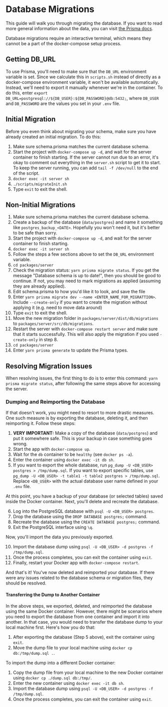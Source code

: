 # Database Migrations
This guide will walk you through migrating the database. If you want to read more general information about the data, you can visit [the Prisma docs](https://www.prisma.io/docs/concepts/components/prisma-migrate).

Database migrations require an interactive terminal, which means they cannot be a part of the docker-compose setup process. 

## Getting DB_URL
To use Prisma, you'll need to make sure that the `DB_URL` environment variable is set. Since we calculate this in `scripts.sh` instead of directly as a docker-compose environment variable, it won't be available automatically. Instead, we'll need to export it manually whenever we're in the container. To do this, enter `export DB_URL=postgresql://${DB_USER}:${DB_PASSWORD}@db:5432;`, where `DB_USER` and `DB_PASSWORD` are the values you set in your `.env` file.

## Initial Migration
Before you even think about migrating your schema, make sure you have already created an initial migration. To do this:  
1. Make sure schema.prisma matches the current database schema.  
2. Start the project with `docker-compose up -d`, and wait for the server container to finish starting. If the server cannot run due to an error, it's okay to comment out everything in the `server.sh` script to get it to start. To keep the server running, you can add `tail -f /dev/null` to the end of the script.  
3. `docker exec -it server sh`   
4. `./scripts/migrateInit.sh`  
5. Type `exit` to exit the shell.  


## Non-Initial Migrations
1. Make sure schema.prisma matches the current database schema.  
2. Create a backup of the database (`data/postgres`) and name it something like `postgres_backup_<DATE>`. Hopefully you won't need it, but it's better to be safe than sorry.
3. Start the project with `docker-compose up -d`, and wait for the server container to finish starting.  
4. `docker exec -it server sh`  
5. Follow the steps a few sections above to set the `DB_URL` environment variable. 
6. `cd packages/server`  
7. Check the migration status: `yarn prisma migrate status`. If you get the message "Database schema is up to date!", then you should be good to continue. If not, you may need to mark migrations as applied (assuming they are already applied).
8. Edit schema.prisma to how you'd like it to look, and save the file  
9. Enter `yarn prisma migrate dev --name <ENTER_NAME_FOR_MIGRATTION>`. Include `--create-only` if you want to create the migration without applying it (e.g. need to move data around)
10. Type `exit` to exit the shell.  
11. Move the new migration folder in `packages/server/dist/db/migrations` to `packages/server/src/db/migrations`.
12. Restart the server with `docker-compose restart server` and make sure that it starts successfully. This will also apply the migration if you used `-create-only` in step 8.
13. `cd packages/server`
14. Enter `yarn prisma generate` to update the Prisma types.


## Resolving Migration Issues
When resolving issues, the first thing to do is to enter this command: `yarn prisma migrate status`, after following the same steps above for accessing the server.

### Dumping and Reimporting the Database
If that doesn't work, you might need to resort to more drastic measures. One such measure is by exporting the database, deleting it, and then reimporting it. Follow these steps:

1. **VERY IMPORTANT:** Make a copy of the database (`data/postgres`) and put it somewhere safe. This is your backup in case something goes wrong.
2. Start the app with `docker-compose up`.
3. Wait for the `db` container to be `healthy` (see `docker ps -a`).
4. Enter the container using `docker exec -it db sh`.
5. If you want to export the whole database, run `pg_dump -U <DB_USER> postgres > /tmp/dump.sql`. If you want to export specific tables, use `pg_dump -U <DB_USER> -t table1 -t table2 postgres > /tmp/dump.sql`. Replace `<DB_USER>` with the actual database user name defined in your `.env` file.

At this point, you have a backup of your database (or selected tables) saved inside the Docker container. Next, you'll delete and recreate the database.

6. Log into the PostgreSQL database with `psql -U <DB_USER> postgres`.
7. Drop the database using the `DROP DATABASE postgres;` command.
8. Recreate the database using the `CREATE DATABASE postgres;` command.
9. Exit the PostgreSQL interface using `\q`.

Now, you'll import the data you previously exported.

10. Import the database dump using `psql -U <DB_USER> -d postgres -f /tmp/dump.sql`.
11. Once the process completes, you can exit the container using `exit`.
12. Finally, restart your Docker app with `docker-compose restart`.

And that's it! You've now deleted and reimported your database. If there were any issues related to the database schema or migration files, they should be resolved.

#### Transferring the Dump to Another Container
In the above steps, we exported, deleted, and reimported the database using the same Docker container. However, there might be scenarios where you need to export the database from one container and import it into another. In that case, you would need to transfer the database dump to your local machine first. Here's how you do that:

1. After exporting the database (Step 5 above), exit the container using `exit`.
2. Move the dump file to your local machine using `docker cp db:/tmp/dump.sql .`.

To import the dump into a different Docker container:

1. Copy the dump file from your local machine to the new Docker container using `docker cp ./dump.sql db:/tmp/`.
2. Enter the new container using `docker exec -it db sh`.
3. Import the database dump using `psql -U <DB_USER> -d postgres -f /tmp/dump.sql`.
4. Once the process completes, you can exit the container using `exit`.










